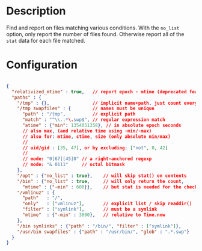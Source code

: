 # Description

Find and report on files matching various conditions.  With the
`no_list` option, only report the number of files found.  Otherwise
report all of the `stat` data for each file matched.

# Configuration

```json

{
  "relativized_mtime" : true,   // report epoch - mtime (deprecated feature)
  "paths" : {
    "/tmp" : {},                // implicit name+path, just count everything + report
    "/tmp swapfiles" : {        // names must be unique
      "path" : "/tmp",          // explicit path
      "match" : "^\\..*\.swp$", // regular expression match
      "atime" : {"min": 1354051358}, // in absolute epoch seconds
      // also max, (and relative time using -min/-max)
      // also for: mtime, ctime, size (only absolute min/max)
      //
      // uid/gid : [35, 47], or by excluding: ["not", 0, 42]
      //
      // mode: "0[67][45]0" // a right-anchored regexp
      // mode: "& 0111"     // octal bitmask
    },
    "/opt" : {"no_list" : true},    // will skip stat() on contents
    "/bin" : {"no_list" : true,     // will only return the count,
      "mtime" : {"-min" : 600}},    // but stat is needed for the check
    "/vmlinuz" : {
      "path"   : "/",
      "only"   : ["vmlinuz"],       // explicit list / skip readdir()
      "filter" : ["symlink"],       // must be a symlink
      "mtime"  : {"-min" : 3600},   // relative to Time.now
    },
    "/bin symlinks" : {"path" : "/bin/", "filter" : ["symlink"]},
    "/usr/bin swapfiles" : {"path" : "/usr/bin/", "glob" : ".*.swp"}
  }
}

```
